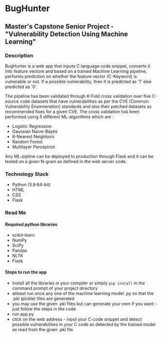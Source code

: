# BugHunter
## Master's Capstone Senior Project - "Vulnerability Detection Using Machine Learning"

### Description
BugHunter is a web app that inputs C language code snippet, converts it into feature vectore and based on a trained Machine Learning pipeline, performs prediction on whether the feature vector (C-Keyword) is vulnerable or not. If a possible vulnerability, then it is predicted as '1' else predicted as '0'. 

The pipeline has been validated through K-Fold cross validation over five C-source code datasets that have vulnerabilities as per the CVE (Common Vulnerability Enumneration) standards and also their patched datasets as recommended fixes for a given CVE. The cross validation has been performed using 5 different ML-algorithms which are : 

- Logistic Regression 
- Gaussian Naive-Bayes 
- K-Nearest Neighbors 
- Random Forest 
- Multilayer Perceptron 

Any ML-pipline can be deployed to production through Flask and it can be tested on a given N-gram as defined in the web server code. 

### Technology Stack 

- Python (3.9 64-bit)
- HTML
- CSS
- Flask

### Read Me 

#### Required python libraries 
- scikit-learn
- NumPy
- SciPy
- Pandas
- NLTK
- Flask 

#### Steps to run the app
- Install all the libraries in your compiler or simply ```pip install``` in the command prompt of your project directory 
- atleast run once any one of the machine learning model .py so that the .pkl (pickle) files are generated 
- you may use the given .pkl files but can generate your own if you want - just follow the steps in the code 
- run app.py 
- click on the web address - input your C-code snippet and detect possible vulnerabilities in your C code as detected by the trained model as read from the given .pkl file

